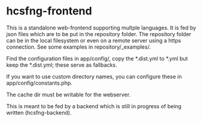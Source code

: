 # hcsfng-frontend

This is a standalone web-frontend supporting multple languages. It is fed by json files which are to be put in the repository folder. The repository folder can be in the local filesystem or even on a remote server using a https connection. See some examples in repository/_examples/.

Find the configuration files in app/config/, copy the *.dist.yml to *.yml but keep the *.dist.yml; these serve as fallbacks.

If you want to use custom directory names, you can configure these in app/config/constants.php.

The cache dir must be writable for the webserver.

This is meant to be fed by a backend which is still in progress of being written (hcsfng-backend).
